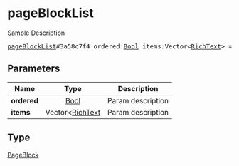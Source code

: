 # pageBlockList

Sample Description

<pre>
<a href="../constructor/pageBlockList.md">pageBlockList</a>#3a58c7f4 ordered:<a href="../type/Bool.md">Bool</a> items:Vector&lt;<a href="../type/RichText.md">RichText</a>&gt; = <a href="../type/PageBlock.md">PageBlock</a>;
</pre>

## Parameters

| Name | Type | Description |
|------|:----:|-------------|
| **ordered** | [Bool](../type/Bool.md) | Param description |
| **items** | Vector<[RichText](../type/RichText.md) | Param description |

## Type

[PageBlock](../type/PageBlock.md)
